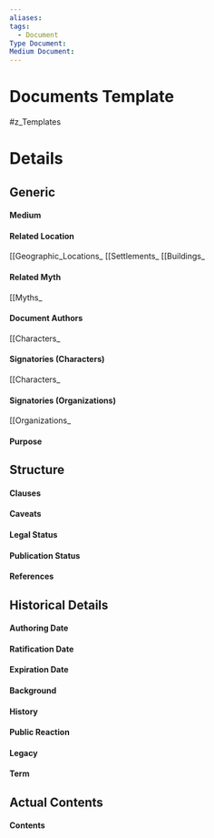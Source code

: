 ```yaml
---
aliases: 
tags:
  - Document
Type Document: 
Medium Document:
---
```

# Documents Template
#z_Templates


# Details
## Generic
#### Medium
#### Related Location
[[Geographic_Locations_
[[Settlements_
[[Buildings_
#### Related Myth
[[Myths_
#### Document Authors
[[Characters_
#### Signatories (Characters)
[[Characters_
#### Signatories (Organizations)
[[Organizations_
#### Purpose
## Structure
#### Clauses
#### Caveats
#### Legal Status
#### Publication Status
#### References
## Historical Details
#### Authoring Date
#### Ratification Date
#### Expiration Date
#### Background
#### History
#### Public Reaction
#### Legacy
#### Term
## Actual Contents
#### Contents
